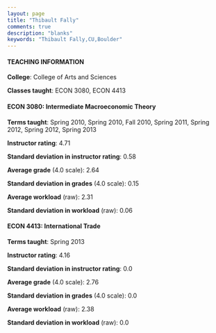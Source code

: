 ```yaml
---
layout: page
title: "Thibault Fally" 
comments: true
description: "blanks"
keywords: "Thibault Fally,CU,Boulder"
---
```

<head>
<script src="https://ajax.googleapis.com/ajax/libs/jquery/2.1.3/jquery.min.js"></script>
<script src="https://dl.dropboxusercontent.com/s/pc42nxpaw1ea4o9/highcharts.js?dl=0"></script>
<!-- <script src="../assets/js/highcharts.js"></script> -->
<style type="text/css">@font-face {
	font-family: "Bebas Neue";
	src: url(https://www.filehosting.org/file/details/544349/BebasNeue Regular.otf) format("opentype");
	}
	h1.Bebas { 
		font-family: "Bebas Neue", Verdana, Tahoma;
	}
</style>
</head>
	   
#### TEACHING INFORMATION

**College**: College of Arts and Sciences

**Classes taught**: ECON 3080, ECON 4413

#### ECON 3080: Intermediate Macroeconomic Theory

**Terms taught**: Spring 2010, Spring 2010, Fall 2010, Spring 2011, Spring 2012, Spring 2012, Spring 2013

**Instructor rating**: 4.71

**Standard deviation in instructor rating**: 0.58

**Average grade** (4.0 scale): 2.64

**Standard deviation in grades** (4.0 scale): 0.15

**Average workload** (raw): 2.31

**Standard deviation in workload** (raw): 0.06

#### ECON 4413: International Trade

**Terms taught**: Spring 2013

**Instructor rating**: 4.16

**Standard deviation in instructor rating**: 0.0

**Average grade** (4.0 scale): 2.76

**Standard deviation in grades** (4.0 scale): 0.0

**Average workload** (raw): 2.38

**Standard deviation in workload** (raw): 0.0

